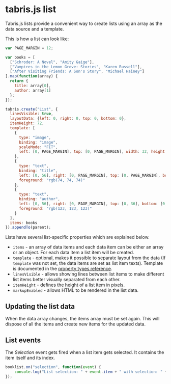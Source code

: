 tabris.js list
===============

Tabris.js lists provide a convenient way to create lists using an array as the
data source and a template.

This is how a list can look like:

```javascript
var PAGE_MARGIN = 12;

var books = [
  ["Schroder: A Novel", "Amity Gaige"],
  ["Vampires in the Lemon Grove: Stories", "Karen Russell"],
  ["After Visiting Friends: A Son's Story", "Michael Hainey"]
].map(function(array) {
  return {
    title: array[0],
    author: array[1]
  };
});

tabris.create("List", {
  linesVisible: true,
  layoutData: {left: 0, right: 0, top: 0, bottom: 0},
  itemHeight: 72,
  template: [
    {
      type: "image",
      binding: "image",
      scaleMode: "FIT",
      left: [0, PAGE_MARGIN], top: [0, PAGE_MARGIN], width: 32, height: 48
    },
    {
      type: "text",
      binding: "title",
      left: [0, 56], right: [0, PAGE_MARGIN], top: [0, PAGE_MARGIN], bottom: [0, 0],
      foreground: "rgb(74, 74, 74)"
    },
    {
      type: "text",
      binding: "author",
      left: [0, 56], right: [0, PAGE_MARGIN], top: [0, 36], bottom: [0, 0],
      foreground: "rgb(123, 123, 123)"
    }
  ],
  items: books
}).appendTo(parent);
```

Lists have several list-specific properties which are explained below.

* `items` - an array of data items and each data item can be either an array or
an object. For each data item a list item will be created.
* `template` - optional, makes it possible to separate layout from the data
(If `template` was not set, the data items are set as list item texts). Template
 is documented in the [property types reference](propertyTypes).
* `linesVisible` - allows showing lines between list items to make different
list items better visually separated from each other.
* `itemHeight` - defines the height of a list item in pixels.
* `markupEnabled` - allows HTML to be rendered in the list data.

Updating the list data
---------

When the data array changes, the items array must be set again. This will
dispose of all the items and create new items for the updated data.

List events
-----------

The *Selection* event gets fired when a list item gets selected. It contains the
item itself and its index.

```javascript
booklist.on("selection", function(event) {
	console.log("List selection: " + event.item + " with selection: " + event.index);
});
```
